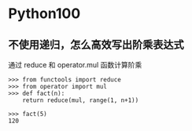 # Python100



## 不使用递归，怎么高效写出阶乘表达式

通过 reduce 和 operator.mul 函数计算阶乘
```
>>> from functools import reduce
>>> from operator import mul
>>> def fact(n):
    return reduce(mul, range(1, n+1))

>>> fact(5)
120
```


